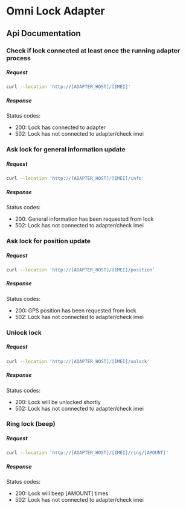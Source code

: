 # Omni Lock Adapter

## Api Documentation
### Check if lock connected at least once the running adapter process
##### Request
```bash
curl --location 'http://[ADAPTER_HOST]/[IMEI]'
```
##### Response
Status codes:
- 200: Lock has connected to adapter
- 502: Lock has not connected to adapter/check imei
### Ask lock for general information update
##### Request
```bash
curl --location 'http://[ADAPTER_HOST]/[IMEI]/info'
```
##### Response
Status codes:
- 200: General information has been requested from lock
- 502: Lock has not connected to adapter/check imei
### Ask lock for position update
##### Request
```bash
curl --location 'http://[ADAPTER_HOST]/[IMEI]/position'
```
##### Response
Status codes:
- 200: GPS position has been requested from lock
- 502: Lock has not connected to adapter/check imei
### Unlock lock
##### Request
```bash
curl --location 'http://[ADAPTER_HOST]/[IMEI]/unlock'
```
##### Response
Status codes:
- 200: Lock will be unlocked shortly
- 502: Lock has not connected to adapter/check imei
### Ring lock (beep)
##### Request
```bash
curl --location 'http://[ADAPTER_HOST]/[IMEI]/ring/[AMOUNT]'
```
##### Response
Status codes:
- 200: Lock will beep [AMOUNT] times
- 502: Lock has not connected to adapter/check imei
